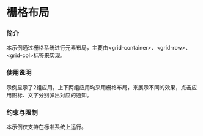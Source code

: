 # 栅格布局

### 简介

本示例通过栅格系统进行元素布局，主要由<grid-container\>、<grid-row\>、<grid-col\>标签来实现。

### 使用说明

示例显示了2组应用，上下两组应用均采用栅格布局，来展示不同的效果，点击应用图标、文字分别弹出对应的通知。

### 约束与限制

本示例仅支持在标准系统上运行。

